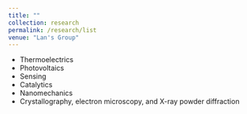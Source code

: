 ```yaml
---
title: ""
collection: research
permalink: /research/list
venue: "Lan's Group"
---
```



* Thermoelectrics
* Photovoltaics
* Sensing
* Catalytics
* Nanomechanics
* Crystallography, electron microscopy, and X-ray powder diffraction  
